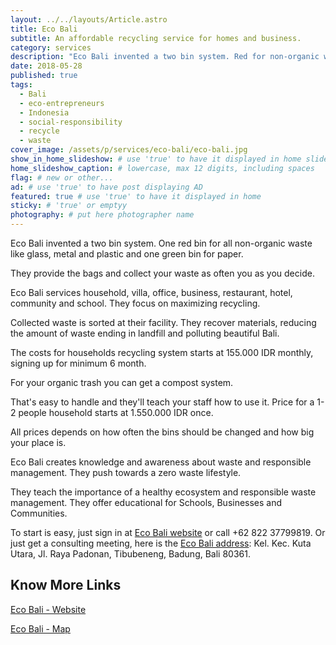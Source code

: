 ```yaml
---
layout: ../../layouts/Article.astro
title: Eco Bali
subtitle: An affordable recycling service for homes and business.
category: services
description: "Eco Bali invented a two bin system. Red for non-organic waste, green bin for paper. They provide the bags and collect your waste as often you as you decide. "
date: 2018-05-28
published: true
tags:
  - Bali
  - eco-entrepreneurs
  - Indonesia
  - social-responsibility
  - recycle
  - waste
cover_image: /assets/p/services/eco-bali/eco-bali.jpg
show_in_home_slideshow: # use 'true' to have it displayed in home slideshow
home_slideshow_caption: # lowercase, max 12 digits, including spaces
flag: # new or other...
ad: # use 'true' to have post displaying AD
featured: true # use 'true' to have it displayed in home
sticky: # 'true' or emptyy
photography: # put here photographer name
---
```


Eco Bali invented a two bin system. One red bin for all non-organic waste like glass, metal and plastic and one green bin for paper.

They provide the bags and collect your waste as often you as you decide.

Eco Bali services household, villa, office, business, restaurant, hotel, community and school. They focus on maximizing recycling.

Collected waste is sorted at their facility. They recover materials, reducing the amount of waste ending in landfill and polluting beautiful Bali.

The costs for households recycling system starts at 155.000 IDR monthly, signing up for minimum 6 month.

For your organic trash you can get a compost system.

That's easy to handle and they'll teach your staff how to use it. Price for a 1-2 people household starts at 1.550.000 IDR once.

All prices depends on how often the bins should be changed and how big your place is.

Eco Bali creates knowledge and awareness about waste and responsible management. They push towards a zero waste lifestyle.

They teach the importance of a healthy ecosystem and responsible waste management. They offer educational for Schools, Businesses and Communities.

To start is easy, just sign in at [Eco Bali website](http://eco-bali.com) or call +62 822 37799819. Or just get a consulting meeting, here is the [Eco Bali address](https://goo.gl/maps/xsFMSpURS7S2): Kel. Kec. Kuta Utara, Jl. Raya Padonan, Tibubeneng, Badung, Bali 80361.

## Know More Links

[Eco Bali - Website](http://eco-bali.com)

[Eco Bali - Map](https://goo.gl/maps/xsFMSpURS7S2)
